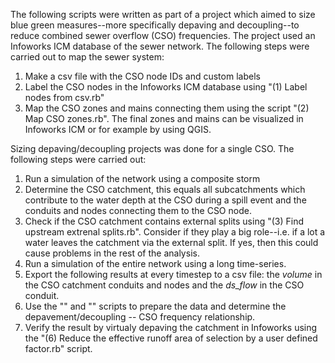 The following scripts were written as part of a project which aimed to size blue green measures--more specifically depaving and decoupling--to reduce combined sewer overflow (CSO) frequencies. The project used an Infoworks ICM database of the sewer network. 
The following steps were carried out to map the sewer system:

1) Make a csv file with the CSO node IDs and custom labels
2) Label the CSO nodes in the Infoworks ICM database using "(1) Label nodes from csv.rb"
3) Map the CSO zones and mains connecting them using the script "(2) Map CSO zones.rb". The final zones and mains can be visualized in Infoworks ICM or for example by using QGIS.

Sizing depaving/decoupling projects was done for a single CSO. The following steps were carried out:
1) Run a simulation of the network using a composite storm
2) Determine the CSO catchment, this equals all subcatchments which contribute to the water depth at the CSO during a spill event and the conduits and nodes connecting them to the CSO node. 
3) Check if the CSO catchment contains external splits using "(3) Find upstream extrenal splits.rb". Consider if they play a big role--i.e. if a lot a water leaves the catchment via the external split. If yes, then this could cause problems in the rest of the analysis.
4) Run a simulation of the entire network using a long time-series.
5) Export the following results at every timestep to a csv file: the _volume_ in the CSO catchment conduits and nodes and the _ds_flow_ in the CSO conduit.
6) Use the "" and "" scripts to prepare the data and determine the depavement/decoupling -- CSO frequency relationship.
7) Verify the result by virtualy depaving the catchment in Infoworks using the "(6) Reduce the effective runoff area of selection by a user defined factor.rb" script. 
